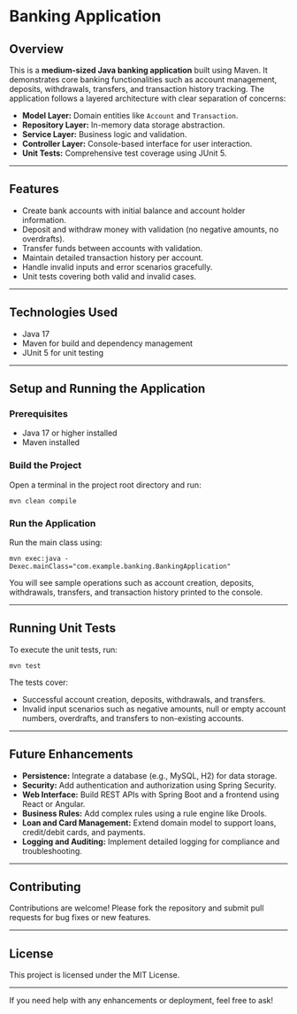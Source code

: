 # Banking Application

## Overview

This is a **medium-sized Java banking application** built using Maven. It demonstrates core banking functionalities such as account management, deposits, withdrawals, transfers, and transaction history tracking. The application follows a layered architecture with clear separation of concerns:

- **Model Layer:** Domain entities like `Account` and `Transaction`.
- **Repository Layer:** In-memory data storage abstraction.
- **Service Layer:** Business logic and validation.
- **Controller Layer:** Console-based interface for user interaction.
- **Unit Tests:** Comprehensive test coverage using JUnit 5.

---

## Features

- Create bank accounts with initial balance and account holder information.
- Deposit and withdraw money with validation (no negative amounts, no overdrafts).
- Transfer funds between accounts with validation.
- Maintain detailed transaction history per account.
- Handle invalid inputs and error scenarios gracefully.
- Unit tests covering both valid and invalid cases.

---

## Technologies Used

- Java 17
- Maven for build and dependency management
- JUnit 5 for unit testing


---

## Setup and Running the Application

### Prerequisites

- Java 17 or higher installed
- Maven installed

### Build the Project

Open a terminal in the project root directory and run:

`mvn clean compile`


### Run the Application

Run the main class using:

`mvn exec:java -Dexec.mainClass="com.example.banking.BankingApplication"`


You will see sample operations such as account creation, deposits, withdrawals, transfers, and transaction history printed to the console.

---

## Running Unit Tests

To execute the unit tests, run:

`mvn test`


The tests cover:

- Successful account creation, deposits, withdrawals, and transfers.
- Invalid input scenarios such as negative amounts, null or empty account numbers, overdrafts, and transfers to non-existing accounts.


---

## Future Enhancements

- **Persistence:** Integrate a database (e.g., MySQL, H2) for data storage.
- **Security:** Add authentication and authorization using Spring Security.
- **Web Interface:** Build REST APIs with Spring Boot and a frontend using React or Angular.
- **Business Rules:** Add complex rules using a rule engine like Drools.
- **Loan and Card Management:** Extend domain model to support loans, credit/debit cards, and payments.
- **Logging and Auditing:** Implement detailed logging for compliance and troubleshooting.

---

## Contributing

Contributions are welcome! Please fork the repository and submit pull requests for bug fixes or new features.

---

## License

This project is licensed under the MIT License.

---

If you need help with any enhancements or deployment, feel free to ask!






